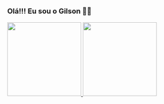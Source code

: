 ### Olá!!! Eu sou o Gilson :raising_hand_man:
<div>
  <a href="https://github.com/gialencar">
  <img height="170em" src="https://github-readme-stats.vercel.app/api?username=gialencar&show_icons=true&theme=dracula&include_all_commits=true&count_private=true"/>
  <img height="170em" src="https://github-readme-stats.vercel.app/api/top-langs/?username=gialencar&layout=compact&langs_count=7&theme=dracula"/>
</div>


<!--
**gialencar/gialencar** is a ✨ _special_ ✨ repository because its `README.md` (this file) appears on your GitHub profile.

Here are some ideas to get you started:

- 🔭 I’m currently working on ...
- 🌱 I’m currently learning ...
- 👯 I’m looking to collaborate on ...
- 🤔 I’m looking for help with ...
- 💬 Ask me about ...
- 📫 How to reach me: ...
- 😄 Pronouns: ...
- ⚡ Fun fact: ...
-->
